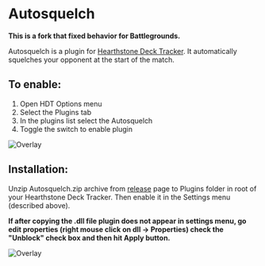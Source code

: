 # Autosquelch
**This is a fork that fixed behavior for Battlegrounds.**

Autosquelch is a plugin for [Hearthstone Deck Tracker].
It automatically squelches your opponent at the start of the match.

## To enable:
1. Open HDT Options menu
2. Select the Plugins tab
3. In the plugins list select the Autosquelch 
4. Toggle the switch to enable plugin

![Overlay](http://i.imgur.com/X0meykH.png "Enabling the plugin")

## Installation:
Unzip Autosquelch.zip archive from [release] page to Plugins folder in root of your Hearthstone Deck Tracker.
Then enable it in the Settings menu (described above).

**If after copying the .dll file plugin does not appear in settings menu, go edit properties (right mouse click on dll -> Properties) check the "Unblock" check box and then hit Apply button.**

![Overlay](http://i.imgur.com/HEBhZ5A.png "Unblocking dll")

[Hearthstone Deck Tracker]:https://github.com/Epix37/Hearthstone-Deck-Tracker
[release]:https://github.com/DavidPHH/hearthstone-autosquelch/releases/latest
